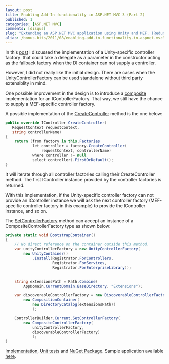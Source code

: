 ```yaml
---
layout: post
title: Enabling Add-In functionality in ASP.NET MVC 3 (Part 2)
published: 1
categories: [ASP.NET MVC]
comments: [disqus]
slug: "Extending an ASP.NET MVC application using Unity and MEF. (Redux)"
alias: /bonus-bits/2011/08/enabling-add-in-functionality-in-aspnet-mvc3-part2.html
---
```

<p>In this <a href="http://www.nikosbaxevanis.com/bonus-bits/2011/08/enabling-add-in-functionality-in-aspnet-mvc3.html" target="_blank" title="Enabling Add-In functionality in ASP.NET MVC 3">post</a> I discussed the implementation of a&#0160;Unity-specific controller factory &#0160;that could take&#0160;a delegate as a parameter in the constructor acting as the fallback factory when the DI container can not supply a controller.</p>
<p>However, I did not really like the initial design. There are cases when the UnityControllerFactory can be used standalone without third party extensiblity in mind.</p>
<p>One possible improvement in the design is to introduce a <a href="http://en.wikipedia.org/wiki/Composite_pattern" target="_blank" title="Composite Pattern">composite</a> implementation for an IControllerFactory. That way, we still have the chance to supply a MEF-specific controller factory.</p>
<p>A possible implementation of the <a href="http://msdn.microsoft.com/en-us/library/system.web.mvc.icontrollerfactory.createcontroller.aspx" target="_blank" title="Creates the specified controller by using the specified request context.">CreateController</a> method is the one below:</p>

```c#
public override IController CreateController(
   RequestContext requestContext, 
   string controllerName)
{
    return (from factory in this.Factories
            let controller = factory.CreateController(
                requestContext, controllerName)
            where controller != null
            select controller).FirstOrDefault();
}
```

<p>It will iterate through all controller factories calling their CreateController method. The first IController instance provided by the controller factories is returned.</p>
<p>With this implementation, if the Unity-specific controller factory can not provide an IController instance we will ask the next controller factory (MEF-specific controller factory in this example) to provide the IController instance, and so on.</p>
<p>The&#0160;<a href="http://msdn.microsoft.com/en-us/library/dd460275.aspx" target="_blank" title="Sets the specified controller factory.">SetControllerFactory</a>&#0160;method can accept an instance of a CompositeControllerFactory type as shown below:</p>

```c#
private static void BootstrapContainer()
{
    // No direct reference on the container outside this method.
    var unityControllerFactory = new UnityControllerFactory(
        new UnityContainer()
            .Install(Registrator.ForControllers,
                     Registrator.ForServices,
                     Registrator.ForEnterpriseLibrary));


    string extensionsPath = Path.Combine(
        AppDomain.CurrentDomain.BaseDirectory, "Extensions");

    var discoverableControllerFactory = new DiscoverableControllerFactory(
        new CompositionContainer(
            new DirectoryCatalog(extensionsPath))
            );

    ControllerBuilder.Current.SetControllerFactory(
        new CompositeControllerFactory(
            unityControllerFactory, 
            discoverableControllerFactory)
            );
}
```

<p><a href="https://github.com/moodmosaic/System.Web.Mvc.Composition/blob/master/Src/System.Web.Mvc.Composition/CompositeControllerFactory.cs" target="_blank" title="CompositeControllerFactory.cs">Implementation</a>,&#0160;<a href="https://github.com/moodmosaic/System.Web.Mvc.Composition/blob/master/Src/System.Web.Mvc.CompositionUnitTest/CompositeControllerFactoryFacts.cs" target="_blank" title="CompositeControllerFactoryFacts.cs">Unit tests</a>&#0160;and <a href="http://nuget.org/List/Packages/System.Web.Mvc.Composition" target="_blank" title="System.Web.Mvc.Composition">NuGet Package</a>.&#0160;Sample application available <a href="http://goo.gl/bcye3" target="_blank" title="ExtensibleMvcApplicationDemo-Part2.zip">here</a>.</p>


